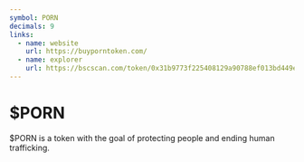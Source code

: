 ```yaml
---
symbol: PORN
decimals: 9
links:
  - name: website
    url: https://buyporntoken.com/
  - name: explorer
    url: https://bscscan.com/token/0x31b9773f225408129a90788ef013bd449e283865
---
```


# $PORN

$PORN is a token with the goal of protecting people and ending human trafficking.
